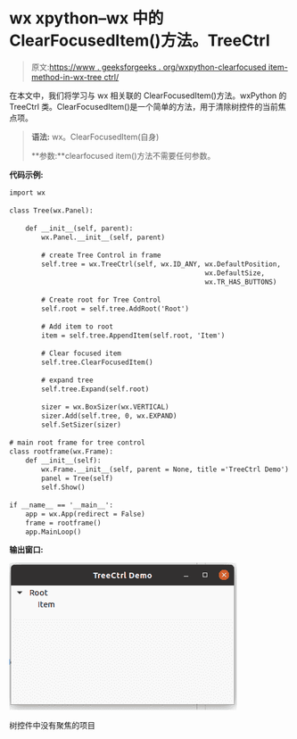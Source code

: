 # wx xpython–wx 中的 ClearFocusedItem()方法。TreeCtrl

> 原文:[https://www . geeksforgeeks . org/wxpython-clearfocused item-method-in-wx-tree ctrl/](https://www.geeksforgeeks.org/wxpython-clearfocuseditem-method-in-wx-treectrl/)

在本文中，我们将学习与 wx 相关联的 ClearFocusedItem()方法。wxPython 的 TreeCtrl 类。ClearFocusedItem()是一个简单的方法，用于清除树控件的当前焦点项。

> **语法:** wx。ClearFocusedItem(自身)
> 
> **参数:**clearfocused item()方法不需要任何参数。

**代码示例:**

```
import wx

class Tree(wx.Panel):

    def __init__(self, parent):
        wx.Panel.__init__(self, parent)

        # create Tree Control in frame
        self.tree = wx.TreeCtrl(self, wx.ID_ANY, wx.DefaultPosition,
                                                 wx.DefaultSize,
                                                 wx.TR_HAS_BUTTONS)

        # Create root for Tree Control
        self.root = self.tree.AddRoot('Root')

        # Add item to root
        item = self.tree.AppendItem(self.root, 'Item')

        # Clear focused item
        self.tree.ClearFocusedItem()

        # expand tree
        self.tree.Expand(self.root)

        sizer = wx.BoxSizer(wx.VERTICAL)
        sizer.Add(self.tree, 0, wx.EXPAND)
        self.SetSizer(sizer)

# main root frame for tree control
class rootframe(wx.Frame):
    def __init__(self):
        wx.Frame.__init__(self, parent = None, title ='TreeCtrl Demo')
        panel = Tree(self)
        self.Show()

if __name__ == '__main__':
    app = wx.App(redirect = False)
    frame = rootframe()
    app.MainLoop()
```

**输出窗口:**

![](img/91c2dc31890db913c713a2f3a20a5eff.png)

树控件中没有聚焦的项目